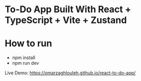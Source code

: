 # To-Do App Built With React + TypeScript + Vite + Zustand
# How to run
  - npm install
  - npm run dev

Live Demo: https://omarzaghlouleh.github.io/react-to-do-app/
